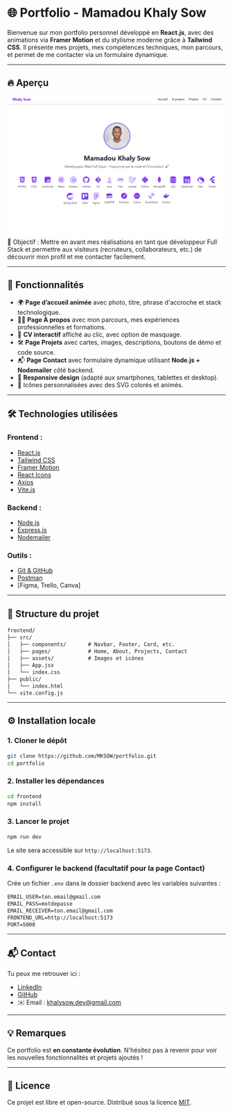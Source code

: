 # 🌐 Portfolio - Mamadou Khaly Sow

Bienvenue sur mon portfolio personnel développé en **React.js**, avec des animations via **Framer Motion** et du stylisme moderne grâce à **Tailwind CSS**. Il présente mes projets, mes compétences techniques, mon parcours, et permet de me contacter via un formulaire dynamique.

---

## 🔥 Aperçu

![Aperçu du Portfolio](./frontend/src/assets/preview.png)
🎯 Objectif : Mettre en avant mes réalisations en tant que développeur Full Stack et permettre aux visiteurs (recruteurs, collaborateurs, etc.) de découvrir mon profil et me contacter facilement.

---

## 🚀 Fonctionnalités

- 🌍 **Page d’accueil animée** avec photo, titre, phrase d'accroche et stack technologique.
- 👨‍💼 **Page À propos** avec mon parcours, mes expériences professionnelles et formations.
- 📄 **CV interactif** affiché au clic, avec option de masquage.
- 🛠️ **Page Projets** avec cartes, images, descriptions, boutons de démo et code source.
- 📬 **Page Contact** avec formulaire dynamique utilisant **Node.js + Nodemailer** côté backend.
- 📱 **Responsive design** (adapté aux smartphones, tablettes et desktop).
- 🎨 Icônes personnalisées avec des SVG colorés et animés.

---

## 🛠️ Technologies utilisées

### Frontend :
- [React.js](https://reactjs.org/)
- [Tailwind CSS](https://tailwindcss.com/)
- [Framer Motion](https://www.framer.com/motion/)
- [React Icons](https://react-icons.github.io/react-icons/)
- [Axios](https://axios-http.com/)
- [Vite.js](https://vitejs.dev/)

### Backend :
- [Node.js](https://nodejs.org/)
- [Express.js](https://expressjs.com/)
- [Nodemailer](https://nodemailer.com/)

### Outils :
- [Git & GitHub](https://github.com/)
- [Postman](https://www.postman.com/)
- [Figma, Trello, Canva]

---

## 📁 Structure du projet

```
frontend/
├── src/
│   ├── components/       # Navbar, Footer, Card, etc.
│   ├── pages/            # Home, About, Projects, Contact
│   ├── assets/           # Images et icônes
│   ├── App.jsx
│   └── index.css
├── public/
│   └── index.html
└── vite.config.js
```

---

## ⚙️ Installation locale

### 1. Cloner le dépôt

```bash
git clone https://github.com/MKSOW/portfolio.git
cd portfolio
```

### 2. Installer les dépendances

```bash
cd frontend
npm install
```

### 3. Lancer le projet

```bash
npm run dev
```

Le site sera accessible sur `http://localhost:5173`.

### 4. Configurer le backend (facultatif pour la page Contact)

Crée un fichier `.env` dans le dossier backend avec les variables suivantes :

```env
EMAIL_USER=ton.email@gmail.com
EMAIL_PASS=motdepasse
EMAIL_RECEIVER=ton.email@gmail.com
FRONTEND_URL=http://localhost:5173
PORT=5000
```

---

## 📬 Contact

Tu peux me retrouver ici :

- [LinkedIn](https://www.linkedin.com/in/mamadou-khaly-sow-609a122b7)
- [GitHub](https://github.com/MKSOW)
- ✉️ Email : khalysow.dev@gmail.com

---

## 💡 Remarques

Ce portfolio est **en constante évolution**. N'hésitez pas à revenir pour voir les nouvelles fonctionnalités et projets ajoutés !

---

## 🧾 Licence

Ce projet est libre et open-source. Distribué sous la licence [MIT](https://opensource.org/licenses/MIT).